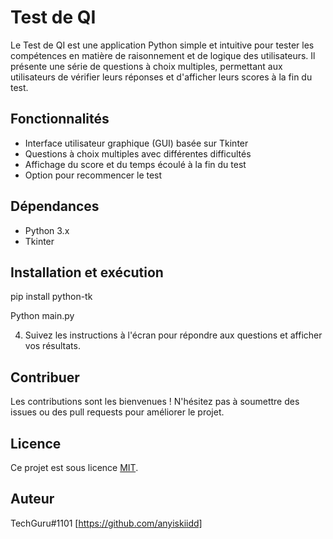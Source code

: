 # Test de QI

Le Test de QI est une application Python simple et intuitive pour tester les compétences en matière de raisonnement et de logique des utilisateurs. Il présente une série de questions à choix multiples, permettant aux utilisateurs de vérifier leurs réponses et d'afficher leurs scores à la fin du test.

## Fonctionnalités

- Interface utilisateur graphique (GUI) basée sur Tkinter
- Questions à choix multiples avec différentes difficultés
- Affichage du score et du temps écoulé à la fin du test
- Option pour recommencer le test

## Dépendances

- Python 3.x
- Tkinter

## Installation et exécution

pip install python-tk

Python main.py


4. Suivez les instructions à l'écran pour répondre aux questions et afficher vos résultats.

## Contribuer

Les contributions sont les bienvenues ! N'hésitez pas à soumettre des issues ou des pull requests pour améliorer le projet.

## Licence

Ce projet est sous licence [MIT](LICENSE).

## Auteur

TechGuru#1101 [https://github.com/anyiskiidd]


